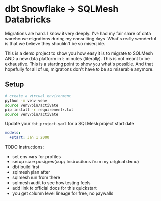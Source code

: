 # dbt Snowflake -> SQLMesh Databricks

Migrations are hard. I know it very deeply. I've had my fair share of data warehouse migrations during my consulting days. What's really wonderful is that we believe they shouldn't be so miserable. 

This is a demo project to show you how easy it is to migrate to SQLMesh AND a new data platform in 5 minutes (literally). This is not meant to be exhaustive. This is a starting point to show you what's possible. And that hopefully for all of us, migrations don't have to be so miserable anymore. 


## Setup

```bash
# create a virtual environment
python -m venv venv
source venv/bin/activate
pip install -r requirements.txt
source venv/bin/activate
```

Update your `dbt_project.yaml` for a SQLMesh project start date

```yaml
models:
  +start: Jan 1 2000
```

TODO Instructions:
- set env vars for profiles
- setup state postgres(copy instructions from my original demo)
- dbt build first
- sqlmesh plan after
- sqlmesh run from there
- sqlmesh audit to see how testing feels
- add link to official docs for this quickstart
- you get column level lineage for free, no paywalls 